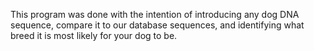 This program was done with the intention of introducing any dog DNA sequence, compare it to our database sequences, and identifying what breed it is most likely for your dog to be.
